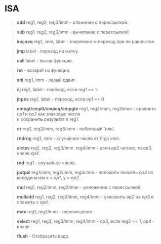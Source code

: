 # ISA 

> **add** reg1, reg2, reg3/imm - сложение с перессылкой.

> **sub** reg1, reg2, reg3/imm - вычитание с перессылкой

> **incjneq** reg1, imm, label - инкремент и переход при не равенстве.

> **jmp** label - переход на метку.

> **call** label - вызов функции.

> **ret** - возврат из функции.

> **shl** reg1, imm - левый сдвиг.

> **cj** reg1, label - переход, если *reg1* == 1.

> **jnpos** reg1, label - переход, если *op1* <= 0 

> **cmpgt/cmplt/cmpeq/cmpgte** reg1, reg2/imm, reg3/imm - сравнить *op1* и *op2* как знаковые числа  
 и сохранить результат в reg1.

> **or** reg1, reg2/imm, reg3/imm - побитовый 'или'.

> **rndrng** reg1, imm - случайное число от 0 до *imm*.

> **slctev** reg1, reg2, reg3/imm, reg4/imm - если *op2* четное, то *op3*, иначе *op4*.

> **rnd** reg1 - случайное число.

> **putpxl** reg1/imm, reg2/imm, reg3/imm - положить пиксель *op3* по координатам x = *op1*, y = *op2*.

> **mul** reg1, reg2/imm, reg3/imm - умножение с перессылкой.

> **mulladd** reg1, reg2, reg3/imm, reg4/imm - умножить *op2* на *op3* и сложить с *op4*.

> **mov** reg1, reg2/imm - перемещение.

> **select** reg1, reg2, reg3/imm, reg4/imm - *op3*, если reg2 == 1, *op4* - иначе

> **flush** - Отобразить кадр.

